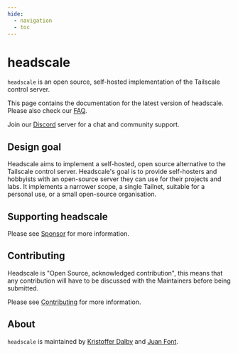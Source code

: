 ```yaml
---
hide:
  - navigation
  - toc
---
```


# headscale

`headscale` is an open source, self-hosted implementation of the Tailscale control server.

This page contains the documentation for the latest version of headscale. Please also check our [FAQ](./about/faq.md).

Join our [Discord](https://discord.gg/c84AZQhmpx) server for a chat and community support.

## Design goal

Headscale aims to implement a self-hosted, open source alternative to the Tailscale
control server.
Headscale's goal is to provide self-hosters and hobbyists with an open-source
server they can use for their projects and labs.
It implements a narrower scope, a single Tailnet, suitable for a personal use, or a small
open-source organisation.

## Supporting headscale

Please see [Sponsor](about/sponsor.md) for more information.

## Contributing

Headscale is "Open Source, acknowledged contribution", this means that any
contribution will have to be discussed with the Maintainers before being submitted.

Please see [Contributing](about/contributing.md) for more information.

## About

`headscale` is maintained by [Kristoffer Dalby](https://kradalby.no/) and [Juan Font](https://font.eu).

